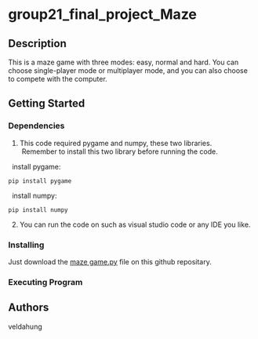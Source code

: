 # group21_final_project_Maze

## Description
This is a maze game with three modes: easy, normal and hard. You can choose single-player mode or multiplayer mode, and you can also choose to compete with the computer.

## Getting Started

### Dependencies
1. This code required pygame and numpy, these two libraries.
  <br /> &nbsp;Remember to install this two library before running the code.</br >

  &nbsp; install pygame:
  ```
  pip install pygame
  ```
  
  &nbsp; install numpy:
  ```
  pip install numpy
  ```

2. You can run the code on such as visual studio code or any IDE you like.

### Installing
Just download the [maze game.py](https://github.com/veldahung/group21_project/blob/5539d27e94912264d3431e44089ccc48b72e0597/maze%20game.py) file on this github repositary.

### Executing Program

## Authors
veldahung

